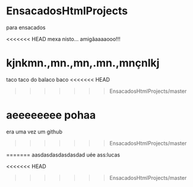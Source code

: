 # EnsacadosHtmlProjects
para ensacados

<<<<<<< HEAD
mexa nisto... amigãaaaaooo!!!


kjnkmn.,mn.,mn,.mn.,mnçnlkj
=======
taco taco do balaco baco
<<<<<<< HEAD
>>>>>>> EnsacadosHtmlProjects/master

aeeeeeeee pohaa
=======
era uma vez um github
>>>>>>> EnsacadosHtmlProjects/master

=======
aasdasdasdasdasdad  uée ass:lucas

<<<<<<< HEAD

>>>>>>> EnsacadosHtmlProjects/master